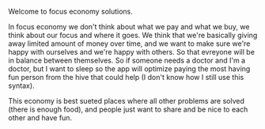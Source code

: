 Welcome to focus economy solutions. 

In focus economy we don't think about what we pay and what we buy, we think about our focus and where it goes. We think that we're basically giving away limited amount of money over time, and we want to make sure we're happy with ourselves and we're happy with others. So that evreyone will be in balance between themselves. So if someone needs a doctor and I'm a doctor, but I want to sleep so the app will optimize paying the most having fun person from the hive that could help (I don't know how I still use this syntax). 

This economy is best sueted places where all other problems are solved (there is enough food), and people just want to share and be nice to each other and have fun. 

